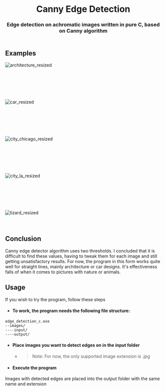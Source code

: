 <h1 align="center">
  Canny Edge Detection
</h1>

<h3 align="center">
  Edge detection on achromatic images written in pure C, based on Canny algorithm
  <br><br>
</h3>

## Examples
![architecture_resized](https://user-images.githubusercontent.com/81694867/162588031-8975bd22-8b93-4b67-8842-d880e8b5615f.png)
<br><br><br><br><br><br><br>
![car_resized](https://user-images.githubusercontent.com/81694867/162588034-1f6fca1a-81ee-4995-a949-cf2d47d4a3b2.png)
<br><br><br><br><br><br><br>
![city_chicago_resized](https://user-images.githubusercontent.com/81694867/162588035-5e72a4a7-5da7-457b-a03e-71afb991348a.png)
<br><br><br><br><br><br><br>
![city_la_resized](https://user-images.githubusercontent.com/81694867/162588038-4ba5fb1d-1e49-4086-a0d4-85cae1ef56e0.png)
<br><br><br><br><br><br><br>
![lizard_resized](https://user-images.githubusercontent.com/81694867/162588039-6f953263-ac62-4459-bfc8-554629b146a5.png)
<br><br><br>

## Conclusion
Canny edge detector algorithm uses two thresholds. I concluded that it is difficult to find these values, having to tweak them for each image and still getting unsatisfactory results.
For now, the program in this form works quite well for straight lines, mainly architecture or car designs. It's effectiveness falls of when it comes to pictures with nature or animals.

## Usage
If you wish to try the program, follow these steps
- #### To work, the program needs the following file structure:
```
edge_detection_c.exe
--images/
----input/
----output/
```
- #### Place images you want to detect edges on in the input folder
  - > Note: For now, the only supported image extension is .jpg

- #### Execute the program
Images with detected edges are placed into the output folder with the same name and extension
